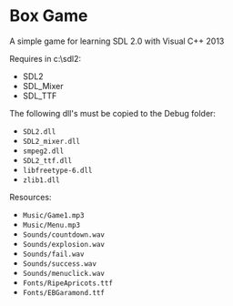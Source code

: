 # Box Game

A simple game for learning SDL 2.0 with Visual C++ 2013

Requires in c:\sdl2: 
- SDL2
- SDL_Mixer
- SDL_TTF

The following dll's must be copied to the Debug folder:
- `SDL2.dll`
- `SDL2_mixer.dll`
- `smpeg2.dll`
- `SDL2_ttf.dll`
- `libfreetype-6.dll`
- `zlib1.dll`

Resources: 
- `Music/Game1.mp3`
- `Music/Menu.mp3`
- `Sounds/countdown.wav`
- `Sounds/explosion.wav`
- `Sounds/fail.wav`
- `Sounds/success.wav`
- `Sounds/menuclick.wav`
- `Fonts/RipeApricots.ttf`
- `Fonts/EBGaramond.ttf`

